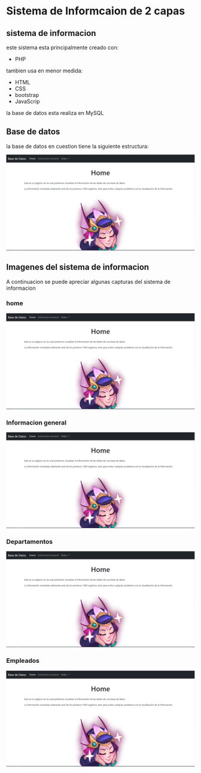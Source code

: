 # Sistema de Informcaion de 2 capas
## sistema de informacion

este sistema esta principalmente creado con:
- PHP 

tambien usa en menor medida:  
- HTML
- CSS
- bootstrap
- JavaScrip

la base de datos esta realiza en MySQL

## Base de datos

la base de datos en cuestion tiene la siguiente estructura:

![Image text](https://github.com/RaulEstram/ImagenesREADME/blob/main/sistemaInformacion2Capas/home.png)

## Imagenes del sistema de informacion 

A continuacion se puede apreciar algunas capturas del sistema de informacion

### home

![Image text](https://github.com/RaulEstram/ImagenesREADME/blob/main/sistemaInformacion2Capas/home.png)

### Informacion general

![Image text](https://github.com/RaulEstram/ImagenesREADME/blob/main/sistemaInformacion2Capas/home.png)

### Departamentos

![Image text](https://github.com/RaulEstram/ImagenesREADME/blob/main/sistemaInformacion2Capas/home.png)

### Empleados

![Image text](https://github.com/RaulEstram/ImagenesREADME/blob/main/sistemaInformacion2Capas/home.png)